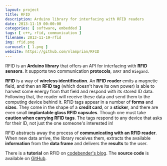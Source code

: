 ```yaml
---
layout: project
title: RFID
description: Arduino library for interfacing with RFID readers
date: 2013-11-19 00:00:00
categories: [ software, embedded ]
tags: [ c++, rfid, communication ]
filename: 2013-11-19-rfid
img: rfid.png
carousel: [ 1.png ]
website: https://github.com/nlamprian/RFID
---
```


RFID is an **Arduino library** that offers an API for interfacing with **RFID sensors**. It supports two communication **protocols**, `UART` and `Wiegand`.

**RFID** is a way of **wireless identification**. An **RFID reader** emits a magnetic field, and then an **RFID tag** (which doesn't have its own power) is able to harvest some energy from that field and respond with its stored ID data. Following that, the reader will receive these data and send them to the computing device behind it. RFID tags appear in a number of **forms** and **sizes**. They come in the shape of a **credit card**, or a **sticker**, and there are even small **implantable glass RFID capsules**. Though one must take **caution when carrying RFID tags**. The tags respond to any device that asks for their ID, not just the one someone's interested in!

RFID abstracts away the process of **communicating with an RFID reader**. When new data arrive, the library receives them, extracts the available **information** from the **data frame** and delivers the **results** to the user.

There is a **tutorial** on RFID on [codebender's blog](http://blog.codebender.cc/2013/12/26/rfid-3/). The **source code** is available on [GitHub](https://github.com/nlamprian/RFID).
